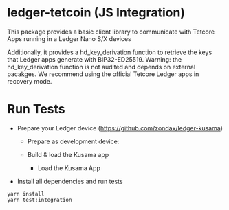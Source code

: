 # ledger-tetcoin (JS Integration)

This package provides a basic client library to communicate with Tetcore Apps running in a Ledger Nano S/X devices

Additionally, it provides a hd_key_derivation function to retrieve the keys that Ledger apps generate with
BIP32-ED25519. Warning: the hd_key_derivation function is not audited and depends on external pacakges. We recommend
using the official Tetcore Ledger apps in recovery mode.

# Run Tests

- Prepare your Ledger device (https://github.com/zondax/ledger-kusama)

  - Prepare as development device:

  - Build & load the Kusama app

    - Load the Kusama App

- Install all dependencies and run tests

```shell script
yarn install
yarn test:integration
```
